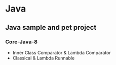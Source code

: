 # Java
## Java sample and pet project

### Core-Java-8
+ Inner Class Comparator & Lambda Comparator
+ Classical & Lambda Runnable

